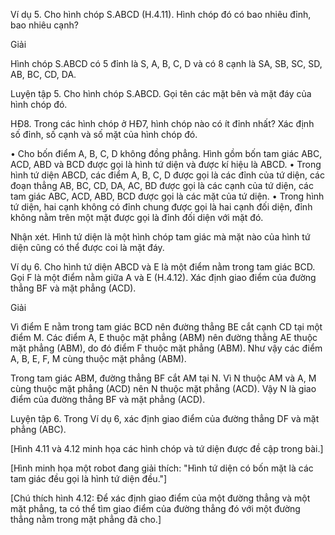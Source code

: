 Ví dụ 5. Cho hình chóp S.ABCD (H.4.11). Hình chóp đó có bao nhiêu đỉnh, bao nhiêu cạnh?

Giải

Hình chóp S.ABCD có 5 đỉnh là S, A, B, C, D và có 8 cạnh là SA, SB, SC, SD, AB, BC, CD, DA.

Luyện tập 5. Cho hình chóp S.ABCD. Gọi tên các mặt bên và mặt đáy của hình chóp đó.

HĐ8. Trong các hình chóp ở HĐ7, hình chóp nào có ít đỉnh nhất? Xác định số đỉnh, số cạnh và số mặt của hình chóp đó.

• Cho bốn điểm A, B, C, D không đồng phẳng. Hình gồm bốn tam giác ABC, ACD, ABD và BCD được gọi là hình tứ diện và được kí hiệu là ABCD.
• Trong hình tứ diện ABCD, các điểm A, B, C, D được gọi là các đỉnh của tứ diện, các đoạn thẳng AB, BC, CD, DA, AC, BD được gọi là các cạnh của tứ diện, các tam giác ABC, ACD, ABD, BCD được gọi là các mặt của tứ diện.
• Trong hình tứ diện, hai cạnh không có đỉnh chung được gọi là hai cạnh đối diện, đỉnh không nằm trên một mặt được gọi là đỉnh đối diện với mặt đó.

Nhận xét. Hình tứ diện là một hình chóp tam giác mà mặt nào của hình tứ diện cũng có thể được coi là mặt đáy.

Ví dụ 6. Cho hình tứ diện ABCD và E là một điểm nằm trong tam giác BCD. Gọi F là một điểm nằm giữa A và E (H.4.12). Xác định giao điểm của đường thẳng BF và mặt phẳng (ACD).

Giải

Vì điểm E nằm trong tam giác BCD nên đường thẳng BE cắt cạnh CD tại một điểm M. Các điểm A, E thuộc mặt phẳng (ABM) nên đường thẳng AE thuộc mặt phẳng (ABM), do đó điểm F thuộc mặt phẳng (ABM). Như vậy các điểm A, B, E, F, M cùng thuộc mặt phẳng (ABM).

Trong tam giác ABM, đường thẳng BF cắt AM tại N. Vì N thuộc AM và A, M cùng thuộc mặt phẳng (ACD) nên N thuộc mặt phẳng (ACD). Vậy N là giao điểm của đường thẳng BF và mặt phẳng (ACD).

Luyện tập 6. Trong Ví dụ 6, xác định giao điểm của đường thẳng DF và mặt phẳng (ABC).

[Hình 4.11 và 4.12 minh họa các hình chóp và tứ diện được đề cập trong bài.]

[Hình minh họa một robot đang giải thích: "Hình tứ diện có bốn mặt là các tam giác đều gọi là hình tứ diện đều."]

[Chú thích hình 4.12: Để xác định giao điểm của một đường thẳng và một mặt phẳng, ta có thể tìm giao điểm của đường thẳng đó với một đường thẳng nằm trong mặt phẳng đã cho.]
